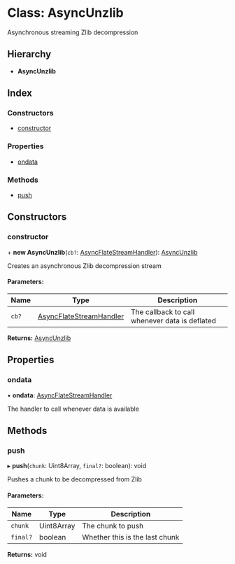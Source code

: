 # Class: AsyncUnzlib

Asynchronous streaming Zlib decompression

## Hierarchy

* **AsyncUnzlib**

## Index

### Constructors

* [constructor](asyncunzlib.md#constructor)

### Properties

* [ondata](asyncunzlib.md#ondata)

### Methods

* [push](asyncunzlib.md#push)

## Constructors

### constructor

\+ **new AsyncUnzlib**(`cb?`: [AsyncFlateStreamHandler](../README.md#asyncflatestreamhandler)): [AsyncUnzlib](asyncunzlib.md)

Creates an asynchronous Zlib decompression stream

#### Parameters:

Name | Type | Description |
------ | ------ | ------ |
`cb?` | [AsyncFlateStreamHandler](../README.md#asyncflatestreamhandler) | The callback to call whenever data is deflated  |

**Returns:** [AsyncUnzlib](asyncunzlib.md)

## Properties

### ondata

•  **ondata**: [AsyncFlateStreamHandler](../README.md#asyncflatestreamhandler)

The handler to call whenever data is available

## Methods

### push

▸ **push**(`chunk`: Uint8Array, `final?`: boolean): void

Pushes a chunk to be decompressed from Zlib

#### Parameters:

Name | Type | Description |
------ | ------ | ------ |
`chunk` | Uint8Array | The chunk to push |
`final?` | boolean | Whether this is the last chunk  |

**Returns:** void
